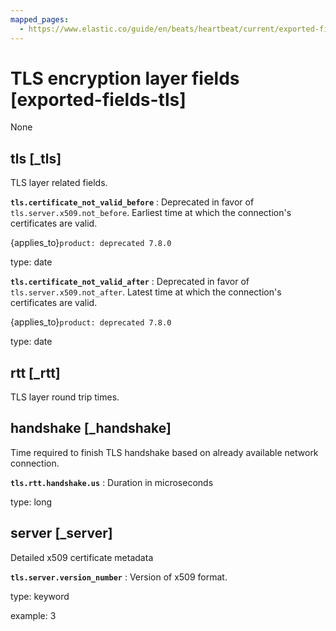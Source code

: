 ```yaml
---
mapped_pages:
  - https://www.elastic.co/guide/en/beats/heartbeat/current/exported-fields-tls.html
---
```


# TLS encryption layer fields [exported-fields-tls]

None

## tls [_tls]

TLS layer related fields.

**`tls.certificate_not_valid_before`**
:   Deprecated in favor of `tls.server.x509.not_before`. Earliest time at which the connection's certificates are valid.

{applies_to}`product: deprecated 7.8.0`

type: date


**`tls.certificate_not_valid_after`**
:   Deprecated in favor of `tls.server.x509.not_after`. Latest time at which the connection's certificates are valid.

{applies_to}`product: deprecated 7.8.0`

type: date


## rtt [_rtt]

TLS layer round trip times.

## handshake [_handshake]

Time required to finish TLS handshake based on already available network connection.

**`tls.rtt.handshake.us`**
:   Duration in microseconds

type: long


## server [_server]

Detailed x509 certificate metadata

**`tls.server.version_number`**
:   Version of x509 format.

type: keyword

example: 3


